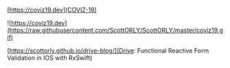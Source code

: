 [https://coviz19.dev](COVIZ-19)

![https://coviz19.dev](https://raw.githubusercontent.com/ScottORLY/ScottORLY/master/coviz19.gif)

[https://scottorly.github.io/drive-blog/](Drive: Functional Reactive Form Validation in IOS with RxSwift)
